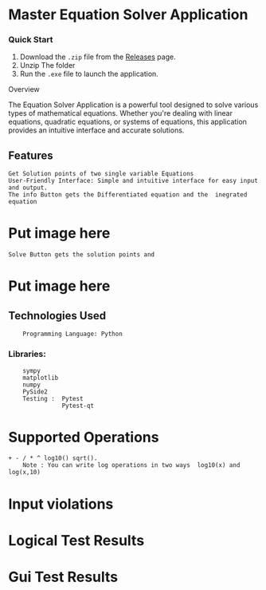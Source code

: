 # Master Equation Solver Application

### Quick Start

1. Download the `.zip` file from the [Releases](https://github.com/seifalrahman/MasterMicro_Python_Task/releases) page.
2. Unzip The folder
3. Run the `.exe` file to launch the application.


Overview

The Equation Solver Application is a powerful tool designed to solve various types of mathematical equations. Whether you're dealing with linear equations, quadratic equations, or systems of equations, this application provides an intuitive interface and accurate solutions.
## Features

    Get Solution points of two single variable Equations
    User-Friendly Interface: Simple and intuitive interface for easy input and output.
    The info Button gets the Differentiated equation and the  inegrated equation 
# Put image here
    Solve Button gets the solution points and
# Put image here
## Technologies Used

        Programming Language: Python

  ### Libraries:
        sympy
        matplotlib 
        numpy 
        PySide2
        Testing :  Pytest 
                   Pytest-qt
# Supported Operations 
    + - / * ^ log10() sqrt().
        Note : You can write log operations in two ways  log10(x) and log(x,10)

# Input violations 


# Logical Test Results 



# Gui Test Results
